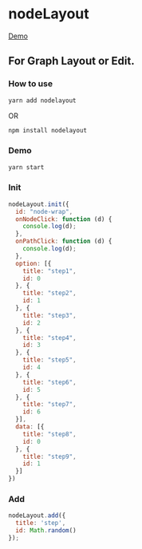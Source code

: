 # nodeLayout

<a href="https://zkboxing.com/nodeLayout/" targer="_blank">Demo</a>

## For Graph Layout or Edit.

### How to use

```bash
yarn add nodelayout
```
OR
```bash
npm install nodelayout
```

### Demo
```bash
yarn start
```

### Init
```js
nodeLayout.init({
  id: "node-wrap",
  onNodeClick: function (d) {
    console.log(d);
  },
  onPathClick: function (d) {
    console.log(d);
  },
  option: [{
    title: "step1",
    id: 0
  }, {
    title: "step2",
    id: 1
  }, {
    title: "step3",
    id: 2
  }, {
    title: "step4",
    id: 3
  }, {
    title: "step5",
    id: 4
  }, {
    title: "step6",
    id: 5
  }, {
    title: "step7",
    id: 6
  }],
  data: [{
    title: "step8",
    id: 0
  }, {
    title: "step9",
    id: 1
  }] 
})
```
### Add
```js
nodeLayout.add({
  title: 'step',
  id: Math.random()
});
```